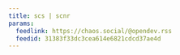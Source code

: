 ```yaml
---
title: scs | scnr
params:
  feedlink: https://chaos.social/@opendev.rss
  feedid: 31383f33dc3cea614e6821cdcd37ae4d
---
```

